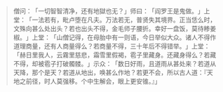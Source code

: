 > 僧问：​「一切智智清净，还有地獄也无？​」师曰：​「阎罗王是鬼做。​」上堂：​「一法若有，毗卢堕在凡夫。万法若无，普贤失其境界。正当恁么时，文殊向甚么处出头？若也出头不得，金毛师子腰折。幸好一盘饭，莫待糁姜椒。​」上堂：​「山僧记得，在母胎中有一则语，今日举似大众。诸人不得作道理商量，还有人商量得么？若商量不得，三十年后不得错举。​」上堂：​「赫日里我人，云霧里慈悲，霜雪里假褐，雹子里藏身。还藏身得么？若藏不得，却被雹子打破髑髅。​」示众：​「数日好雨，且道雨从甚处来？若道从天降，那个是天？若道从地出，唤甚么作地？若更不会，所以古人道：『天地之前径，时人莫强移。个中生解会，眼上更安锥。』」


